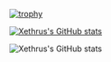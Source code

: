 [![trophy](https://github-profile-trophy.vercel.app/?username=xethrus)](https://github.com/xethrus/github-profile-trophy)

[![Xethrus's GitHub stats](https://github-readme-stats.vercel.app/api?username=Xethrus)](https://github.com/Xethrus/github-readme-stats)

![Xethrus's GitHub stats](https://github-readme-stats.vercel.app/api?username=xethrus&show_icons=true&theme=radical)

